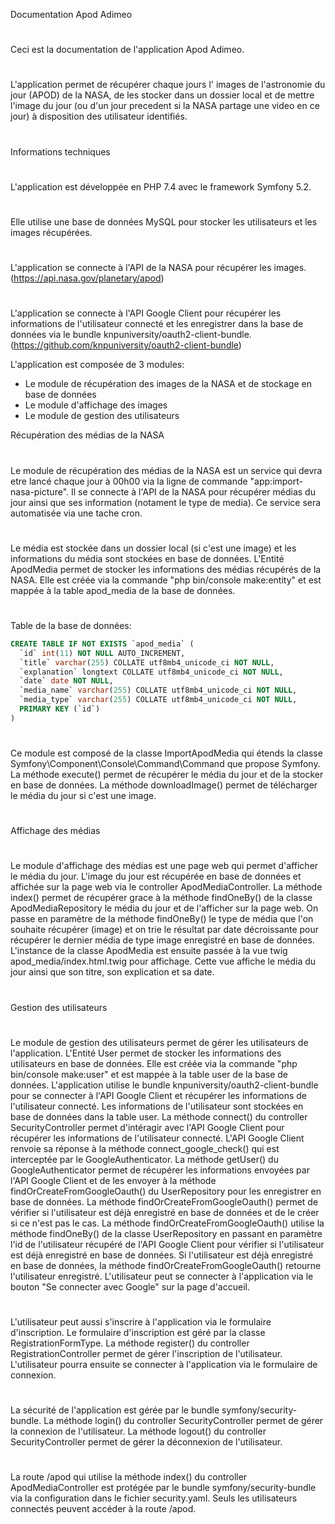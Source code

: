 Documentation Apod Adimeo
#
Ceci est la documentation de l'application Apod Adimeo.
#
L'application permet de récupérer chaque jours l' images de l'astronomie du jour (APOD) de la NASA, de les stocker dans un dossier local et de mettre l'image du jour (ou d'un jour precedent si la NASA partage une video en ce jour) à disposition des utilisateur identifiés.
#
Informations techniques

#
L'application est développée en PHP 7.4 avec le framework Symfony 5.2.
#
Elle utilise une base de données MySQL pour stocker les utilisateurs et les images récupérées.
#
L'application se connecte à l'API de la NASA pour récupérer les images. (https://api.nasa.gov/planetary/apod)
#
L'application se connecte à l'API Google Client pour récupérer les informations de l'utilisateur connecté et les enregistrer dans la base de données via le bundle knpuniversity/oauth2-client-bundle. (https://github.com/knpuniversity/oauth2-client-bundle)


L'application est composée de 3 modules:
- Le module de récupération des images de la NASA et de stockage en base de données
- Le module d'affichage des images
- Le module de gestion des utilisateurs

Récupération des médias de la NASA
#
Le module de récupération des médias de la NASA est un service qui devra etre lancé chaque jour à 00h00 via la ligne de commande "app:import-nasa-picture". Il se connecte à l'API de la NASA pour récupérer médias du jour ainsi que ses information (notament le type de media).
Ce service sera automatisée via une tache cron.
#
Le média est stockée dans un dossier local (si c'est une image) et les informations du média sont stockées en base de données.
L'Entité ApodMedia permet de stocker les informations des médias récupérés de la NASA. Elle est créée via la commande "php bin/console make:entity" et est mappée à la table apod_media de la base de données.

#
Table de la base de données:
```sql	
CREATE TABLE IF NOT EXISTS `apod_media` (
  `id` int(11) NOT NULL AUTO_INCREMENT,
  `title` varchar(255) COLLATE utf8mb4_unicode_ci NOT NULL,
  `explanation` longtext COLLATE utf8mb4_unicode_ci NOT NULL,
  `date` date NOT NULL,
  `media_name` varchar(255) COLLATE utf8mb4_unicode_ci NOT NULL,
  `media_type` varchar(255) COLLATE utf8mb4_unicode_ci NOT NULL,
  PRIMARY KEY (`id`)
)
```
#
Ce module est composé de la classe ImportApodMedia qui étends la classe Symfony\Component\Console\Command\Command que propose Symfony.
La méthode execute() permet de récupérer le média du jour et de la stocker en base de données. 
La méthode downloadImage() permet de télécharger le média du jour si c'est une image.
#
Affichage des médias
#
Le module d'affichage des médias est une page web qui permet d'afficher le média du jour.
L'image du jour est récupérée en base de données et affichée sur la page web via le controller ApodMediaController.
La méthode index() permet de récupérer grace à la méthode findOneBy() de la classe ApodMediaRepository le média du jour et de l'afficher sur la page web.
On passe en paramètre de la méthode findOneBy() le type de média que l'on souhaite récupérer (image) et on trie le résultat par date décroissante pour récupérer le dernier média de type image enregistré en base de données.
L'instance de la classe ApodMedia est ensuite passée à la vue twig apod_media/index.html.twig pour affichage.
Cette vue affiche le média du jour ainsi que son titre, son explication et sa date.
#
Gestion des utilisateurs
#
Le module de gestion des utilisateurs permet de gérer les utilisateurs de l'application.
L'Entité User permet de stocker les informations des utilisateurs en base de données. Elle est créée via la commande "php bin/console make:user" et est mappée à la table user de la base de données.
L'application utilise le bundle knpuniversity/oauth2-client-bundle pour se connecter à l'API Google Client et récupérer les informations de l'utilisateur connecté.
Les informations de l'utilisateur sont stockées en base de données dans la table user.
La méthode connect() du controller SecurityController permet d'intéragir avec l'API Google Client pour récupérer les informations de l'utilisateur connecté.
L'API Google Client renvoie sa réponse à la méthode connect_google_check() qui est interceptée par le GoogleAuthenticator.
La méthode getUser() du GoogleAuthenticator permet de récupérer les informations envoyées par l'API Google Client et de les envoyer à la méthode findOrCreateFromGoogleOauth() du UserRepository pour les enregistrer en base de données.
La méthode findOrCreateFromGoogleOauth() permet de vérifier si l'utilisateur est déjà enregistré en base de données et de le créer si ce n'est pas le cas.
La méthode findOrCreateFromGoogleOauth() utilise la méthode findOneBy() de la classe UserRepository en passant en paramètre l'id de l'utilisateur récupéré de l'API Google Client pour vérifier si l'utilisateur est déjà enregistré en base de données.
Si l'utilisateur est déjà enregistré en base de données, la méthode findOrCreateFromGoogleOauth() retourne l'utilisateur enregistré.
L'utilisateur peut se connecter à l'application via le bouton "Se connecter avec Google" sur la page d'accueil.
#
L'utilisateur peut aussi s'inscrire à l'application via le formulaire d'inscription.
Le formulaire d'inscription est géré par la classe RegistrationFormType.
La méthode register() du controller RegistrationController permet de gérer l'inscription de l'utilisateur.
L'utilisateur pourra ensuite se connecter à l'application via le formulaire de connexion.
#
La sécurité de l'application est gérée par le bundle symfony/security-bundle.
La méthode login() du controller SecurityController permet de gérer la connexion de l'utilisateur.
La méthode logout() du controller SecurityController permet de gérer la déconnexion de l'utilisateur.
#
La route /apod qui utilise la méthode index() du controller ApodMediaController est protégée par le bundle symfony/security-bundle via la configuration dans le fichier security.yaml.
Seuls les utilisateurs connectés peuvent accéder à la route /apod.
#




